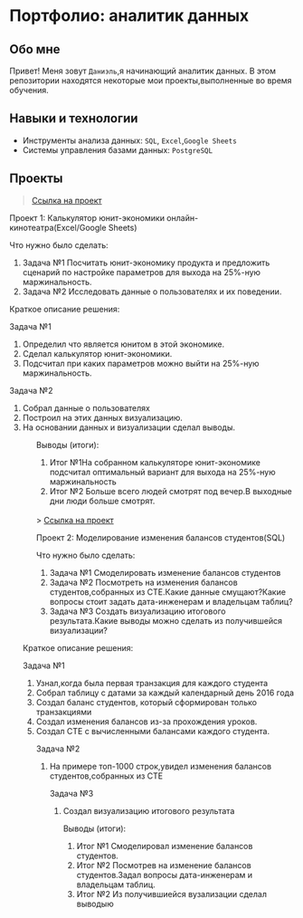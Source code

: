 # Портфолио: аналитик данных

## Обо мне 

Привет! Меня зовут  ``Даниэль``,я начинающий аналитик данных.
В этом репозитории находятся некоторые мои проекты,выполненные во время обучения.
<br>
## Навыки и технологии
- Инструменты анализа данных:  ``SQL``, ``Excel``,``Google Sheets``
- Системы управления базами данных:  ``PostgreSQL``

## Проекты
> <a href="https://github.com/pro6661/portfolio/blob/a4953aab5e5ae100069fb72b0d4e6c6a3324da27/%D0%9F%D1%80%D0%BE%D0%B5%D0%BA%D1%82%20%E2%84%961.xlsx">Ссылка на проект</a>
<p> Проект 1: Калькулятор юнит-экономики онлайн-кинотеатра(Excel/Google Sheets)</p>
<p>Что нужно было сделать:<p>
<ol>
  <li>Задача №1 Посчитать юнит-экономику продукта и предложить сценарий по настройке параметров для выхода на 25%-ную маржинальность.</li>
  <li>Задача №2 Исследовать данные о пользователях и их поведении.</li>
</ol>

<p>Краткое описание решения:<p> 
	<p> Задача №1 <p>
	<ol>
  <li> Определил что является юнитом в этой экономике.</li>
    <li>Сделал калькулятор юнит-экономики.</li>
	  <li>Подсчитал при каких параметров можно выйти на 25%-ную маржинальность.</li>
	</ol>
	<p> Задача №2 <p>
    <ol>
 <li>Собрал данные о пользователях
   <li> Построил на этих данных визуализацию.
     <li> На основании данных и визуализации сделал выводы.
     <ol>

<p>Выводы (итоги):<p>
<ol type="1">
  <li>Итог №1На собранном калькуляторе юнит-экономике подсчитал оптимальный вариант для выхода на 25%-ную маржинальность</li>
  <li>Итог №2 Больше всего людей смотрят под вечер.В выходные дни люди больше смотрят.</li>
</ol>
<br> 
> <a href="https://github.com/pro6661/portfolio/blob/9a36941c18d6b7e396e41993797d3d6b89c7c879/%D0%9F%D1%80%D0%BE%D0%B5%D0%BA%D1%82%20%20%E2%84%962.xlsx">Ссылка на проект</a>
<p> Проект 2: Моделирование изменения балансов студентов(SQL)</p>
<p>Что нужно было сделать:<p>
<ol type="1">
  <li>Задача №1 Смоделировать изменение балансов студентов</li>	
  <li>Задача №2 Посмотреть на изменения балансов студентов,собранных из CTE.Какие данные смущают?Какие вопросы стоит задать дата-инженерам и владельцам таблиц?</li>
  <li>Задача №3 Создать визуализацию итогового результата.Какие выводы можно сделать из получившейся визуализации?</li>
</ol>
</ol><p>Краткое описание решения:<p> 
	<p> Задача №1 <p>
 	<ol type="1">
  <li>Узнал,когда была первая транзакция для каждого студента</li>
  <li>Собрал таблицу с датами за каждый календарный день 2016 года</li>
  <li>Создал баланс студентов, который сформирован только транзакциями</li>
  <li>Создал изменения балансов из-за прохождения уроков. </li>
  <li>Создал CTE с вычисленными балансами каждого студента.</li>
  	<p> Задача №2 <p>
   	<ol type="1">
   <li>На примере топ-1000 строк,увидел изменения балансов студентов,собранных из CTE</li>
   	<p> Задача №3 <p>
   	<ol type="1">
   <li>Создал визуализацию итогового результата</li>

<p>Выводы (итоги):<p>
<ol type="1">
  <li>Итог №1 Смоделировал изменение балансов студентов.</li>
  <li>Итог №2 Посмотрев на изменение балансов студентов.Задал вопросы дата-инженерам и владельцам таблиц.</li>
  <li>Итог №2 Из получившиейся вузализации сделал выводыю</li>
	
</ol>
<br> 
